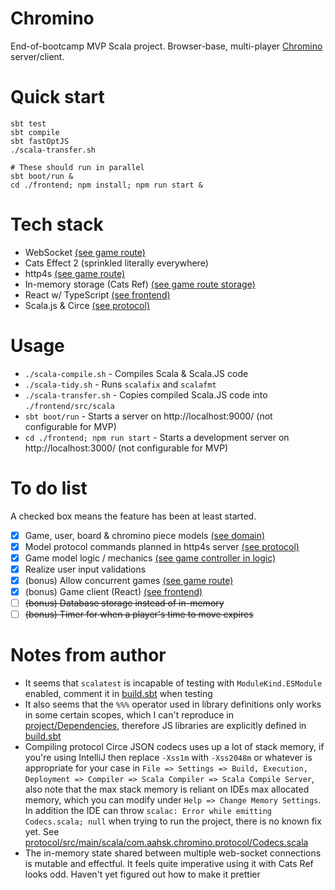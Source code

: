 # Chromino
End-of-bootcamp MVP Scala project. Browser-base, multi-player [Chromino](https://en.wikipedia.org/wiki/Chromino)
server/client.

# Quick start
```
sbt test
sbt compile
sbt fastOptJS
./scala-transfer.sh

# These should run in parallel
sbt boot/run &
cd ./frontend; npm install; npm run start &
```

# Tech stack
- WebSocket [(see game route)](./http/src/main/scala/com.aahsk.chromino.http/GameRoute.scala)
- Cats Effect 2 (sprinkled literally everywhere) 
- http4s [(see game route)](./http/src/main/scala/com.aahsk.chromino.http/GameRoute.scala)
- In-memory storage (Cats Ref) [(see game route storage)](./http/src/main/scala/com.aahsk.chromino.http/GameRoute.scala)
- React w/ TypeScript [(see frontend)](./frontend)
- Scala.js & Circe [(see protocol)](./protocol/src/main/scala/com.aahsk.chromino.protocol)

# Usage
- `./scala-compile.sh` - Compiles Scala & Scala.JS code    
- `./scala-tidy.sh` - Runs `scalafix` and `scalafmt` 
- `./scala-transfer.sh` - Copies compiled Scala.JS code into `./frontend/src/scala` 
- `sbt boot/run` - Starts a server on http://localhost:9000/ (not configurable for MVP)  
- `cd ./frontend; npm run start` - Starts a development server on http://localhost:3000/ (not configurable for MVP)  

# To do list
A checked box means the feature has been at least started.   

- [x] Game, user, board & chromino piece models [(see domain)](./domain/src/main/scala/com/aahsk/chromino/domain)
- [x] Model protocol commands planned in http4s server [(see protocol)](./protocol/src/main/scala/com.aahsk.chromino.protocol)
- [x] Game model logic / mechanics [(see game controller in logic)](./logic/src/main/scala/com.aahsk.chromino.logic/GameController.scala)
- [x] Realize user input validations
- [X] (bonus) Allow concurrent games [(see game route)](./http/src/main/scala/com.aahsk.chromino.http/GameRoute.scala)
- [X] (bonus) Game client (React) [(see frontend)](./frontend)
- [ ] ~~(bonus) Database storage instead of in-memory~~
- [ ] ~~(bonus) Timer for when a player's time to move expires~~

# Notes from author
- It seems that `scalatest` is incapable of testing with `ModuleKind.ESModule` enabled, comment it
    in [build.sbt](./build.sbt) when testing  
- It also seems that the `%%%` operator used in library definitions only works in some certain scopes, which I can't
    reproduce in [project/Dependencies](./project/Dependencies.scala), therefore JS libraries are explicitly defined
    in [build.sbt](./build.sbt)
- Compiling protocol Circe JSON codecs uses up a lot of stack memory, if you're using IntelliJ then replace
    `-Xss1m` with `-Xss2048m` or whatever is appropriate for your case
    in `File => Settings => Build, Execution, Deployment => Compiler => Scala Compiler => Scala Compile Server`,
    also note that the max stack memory is reliant on IDEs max allocated memory, which you can modify under
    `Help => Change Memory Settings`. In addition the IDE can throw `scalac: Error while emitting Codecs.scala; null`
    when trying to run the project, there is no known fix yet. See
    [protocol/src/main/scala/com.aahsk.chromino.protocol/Codecs.scala](./protocol/src/main/scala/com.aahsk.chromino.protocol/Codecs.scala)
- The in-memory state shared between multiple web-socket connections is mutable and effectful. It feels quite imperative
    using it with Cats Ref looks odd. Haven't yet figured out how to make it prettier
